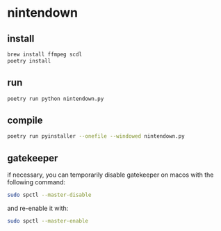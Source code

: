 # nintendown

## install

```bash
brew install ffmpeg scdl
poetry install
```

## run

```bash
poetry run python nintendown.py
```

## compile

```bash
poetry run pyinstaller --onefile --windowed nintendown.py
```

## gatekeeper

if necessary, you can temporarily disable gatekeeper on macos with the following command:

```bash
sudo spctl --master-disable
```

and re-enable it with:

```bash
sudo spctl --master-enable
```
